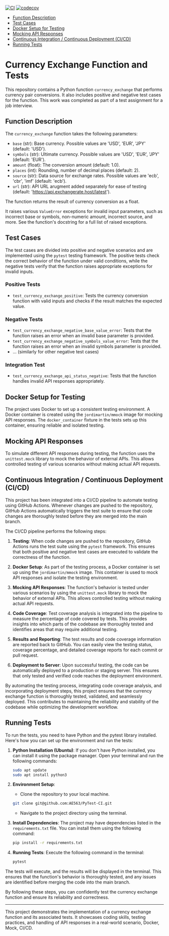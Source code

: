 [![CI](https://github.com/AE563/PyTest-CI/actions/workflows/ci.yml/badge.svg)](https://github.com/AE563/PyTest-CI/actions/workflows/ci.yml)
[![codecov](https://codecov.io/gh/AE563/PyTest-CI/branch/main/graph/badge.svg?token=6WH63OWSW2)](https://codecov.io/gh/AE563/PyTest-CI)

- [Function Description](#function-description)
- [Test Cases](#test-cases)
- [Docker Setup for Testing](#docker-setup-for-testing)
- [Mocking API Responses](#mocking-api-responses)
- [Continuous Integration / Continuous Deployment (CI/CD)](#continuous-integration--continuous-deployment-cicd)
- [Running Tests](#running-tests)

# Currency Exchange Function and Tests

This repository contains a Python function `currency_exchange` that performs currency pair conversions. It also includes positive and negative test cases for the function. This work was completed as part of a test assignment for a job interview.

## Function Description

The `currency_exchange` function takes the following parameters:

- `base` (str): Base currency. Possible values are 'USD', 'EUR', 'JPY' (default: 'USD').
- `symbols` (str): Ultimate currency. Possible values are 'USD', 'EUR', 'JPY' (default: 'EUR').
- `amount` (float): The conversion amount (default: 1.0).
- `places` (int): Rounding, number of decimal places (default: 2).
- `source` (str): Data source for exchange rates. Possible values are 'ecb', 'cbr', 'imf' (default: 'ecb').
- `url` (str): API URL arugment added separately for ease of testing (default: 'https://api.exchangerate.host/latest').

The function returns the result of currency conversion as a float.

It raises various `ValueError` exceptions for invalid input parameters, such as incorrect base or symbols, non-numeric amount, incorrect source, and more. See the function's docstring for a full list of raised exceptions.

## Test Cases

The test cases are divided into positive and negative scenarios and are implemented using the `pytest` testing framework. The positive tests check the correct behavior of the function under valid conditions, while the negative tests verify that the function raises appropriate exceptions for invalid inputs.

### Positive Tests

- `test_currency_exchange_positive`: Tests the currency conversion function with valid inputs and checks if the result matches the expected value.

### Negative Tests

- `test_currency_exchange_negative_base_value_error`: Tests that the function raises an error when an invalid base parameter is provided.
- `test_currency_exchange_negative_symbols_value_error`: Tests that the function raises an error when an invalid symbols parameter is provided.
- ... (similarly for other negative test cases)

### Integration Test

- `test_currency_exchange_api_status_negative`: Tests that the function handles invalid API responses appropriately.

## Docker Setup for Testing

The project uses Docker to set up a consistent testing environment. A Docker container is created using the `jordimartin/mmock` image for mocking API responses. The `docker_container` fixture in the tests sets up this container, ensuring reliable and isolated testing.

## Mocking API Responses

To simulate different API responses during testing, the function uses the `unittest.mock` library to mock the behavior of external APIs. This allows controlled testing of various scenarios without making actual API requests.

## Continuous Integration / Continuous Deployment (CI/CD)

This project has been integrated into a CI/CD pipeline to automate testing using GitHub Actions. Whenever changes are pushed to the repository, GitHub Actions automatically triggers the test suite to ensure that code changes are thoroughly tested before they are merged into the main branch.

The CI/CD pipeline performs the following steps:

1. **Testing**: When code changes are pushed to the repository, GitHub Actions runs the test suite using the `pytest` framework. This ensures that both positive and negative test cases are executed to validate the correctness of the function.

2. **Docker Setup**: As part of the testing process, a Docker container is set up using the `jordimartin/mmock` image. This container is used to mock API responses and isolate the testing environment.

3. **Mocking API Responses**: The function's behavior is tested under various scenarios by using the `unittest.mock` library to mock the behavior of external APIs. This allows controlled testing without making actual API requests.

4. **Code Coverage**: Test coverage analysis is integrated into the pipeline to measure the percentage of code covered by tests. This provides insights into which parts of the codebase are thoroughly tested and identifies areas that may require additional testing.

5. **Results and Reporting**: The test results and code coverage information are reported back to GitHub. You can easily view the testing status, coverage percentage, and detailed coverage reports for each commit or pull request.

6. **Deployment to Server**: Upon successful testing, the code can be automatically deployed to a production or staging server. This ensures that only tested and verified code reaches the deployment environment.

By automating the testing process, integrating code coverage analysis, and incorporating deployment steps, this project ensures that the currency exchange function is thoroughly tested, validated, and seamlessly deployed. This contributes to maintaining the reliability and stability of the codebase while optimizing the development workflow.

## Running Tests

To run the tests, you need to have Python and the pytest library installed. Here's how you can set up the environment and run the tests:

1. **Python Installation (Ubuntu)**: If you don't have Python installed, you can install it using the package manager. Open your terminal and run the following commands:

    ```bash
    sudo apt update
    sudo apt install python3
    ```

2. **Environment Setup**:
    - Clone the repository to your local machine.
    ```bash
   git clone git@github.com:AE563/PyTest-CI.git
    ```
    - Navigate to the project directory using the terminal.

3. **Install Dependencies**: The project may have dependencies listed in the `requirements.txt` file. You can install them using the following command:

    ```bash
    pip install -r requirements.txt
    ```

4. **Running Tests**: Execute the following command in the terminal:

    ```bash
    pytest
    ```

The tests will execute, and the results will be displayed in the terminal. This ensures that the function's behavior is thoroughly tested, and any issues are identified before merging the code into the main branch.

By following these steps, you can confidently test the currency exchange function and ensure its reliability and correctness.

---

This project demonstrates the implementation of a currency exchange function and its associated tests. It showcases coding skills, testing practices, and handling of API responses in a real-world scenario, Docker, Mock, CI/CD.
